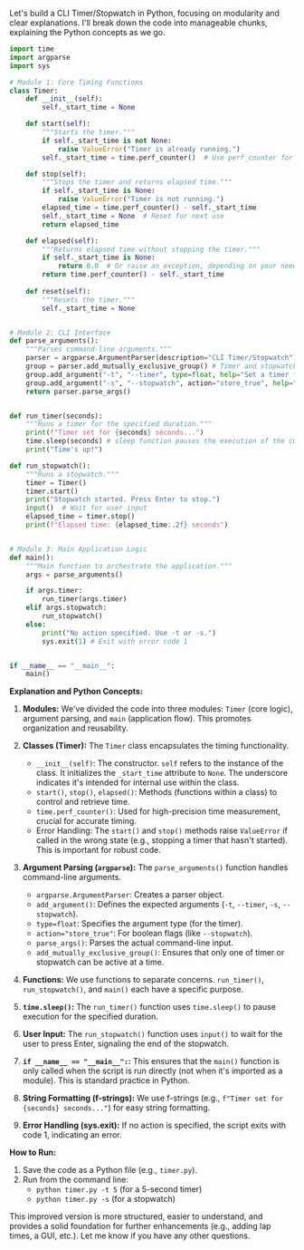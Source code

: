 Let's build a CLI Timer/Stopwatch in Python, focusing on modularity and clear explanations.  I'll break down the code into manageable chunks, explaining the Python concepts as we go.

```python
import time
import argparse
import sys

# Module 1: Core Timing Functions
class Timer:
    def __init__(self):
        self._start_time = None

    def start(self):
        """Starts the timer."""
        if self._start_time is not None:
            raise ValueError("Timer is already running.")
        self._start_time = time.perf_counter()  # Use perf_counter for accuracy

    def stop(self):
        """Stops the timer and returns elapsed time."""
        if self._start_time is None:
            raise ValueError("Timer is not running.")
        elapsed_time = time.perf_counter() - self._start_time
        self._start_time = None  # Reset for next use
        return elapsed_time

    def elapsed(self):
        """Returns elapsed time without stopping the timer."""
        if self._start_time is None:
            return 0.0  # Or raise an exception, depending on your needs
        return time.perf_counter() - self._start_time
    
    def reset(self):
        """Resets the timer."""
        self._start_time = None


# Module 2: CLI Interface
def parse_arguments():
    """Parses command-line arguments."""
    parser = argparse.ArgumentParser(description="CLI Timer/Stopwatch")
    group = parser.add_mutually_exclusive_group() # Timer and stopwatch can not work at the same time
    group.add_argument("-t", "--timer", type=float, help="Set a timer for seconds")
    group.add_argument("-s", "--stopwatch", action="store_true", help="Start a stopwatch")
    return parser.parse_args()


def run_timer(seconds):
    """Runs a timer for the specified duration."""
    print(f"Timer set for {seconds} seconds...")
    time.sleep(seconds) # sleep function pauses the execution of the current thread for the given number of seconds.
    print("Time's up!")

def run_stopwatch():
    """Runs a stopwatch."""
    timer = Timer()
    timer.start()
    print("Stopwatch started. Press Enter to stop.")
    input()  # Wait for user input
    elapsed_time = timer.stop()
    print(f"Elapsed time: {elapsed_time:.2f} seconds")


# Module 3: Main Application Logic
def main():
    """Main function to orchestrate the application."""
    args = parse_arguments()

    if args.timer:
        run_timer(args.timer)
    elif args.stopwatch:
        run_stopwatch()
    else:
        print("No action specified. Use -t or -s.")
        sys.exit(1) # Exit with error code 1


if __name__ == "__main__":
    main()

```

**Explanation and Python Concepts:**

1.  **Modules:** We've divided the code into three modules: `Timer` (core logic), argument parsing, and `main` (application flow). This promotes organization and reusability.

2.  **Classes (Timer):** The `Timer` class encapsulates the timing functionality.
    *   `__init__(self)`: The constructor. `self` refers to the instance of the class. It initializes the `_start_time` attribute to `None`. The underscore indicates it's intended for internal use within the class.
    *   `start()`, `stop()`, `elapsed()`: Methods (functions within a class) to control and retrieve time.
    *   `time.perf_counter()`: Used for high-precision time measurement, crucial for accurate timing.
    *   Error Handling: The `start()` and `stop()` methods raise `ValueError` if called in the wrong state (e.g., stopping a timer that hasn't started). This is important for robust code.

3.  **Argument Parsing (`argparse`):** The `parse_arguments()` function handles command-line arguments.
    *   `argparse.ArgumentParser`: Creates a parser object.
    *   `add_argument()`: Defines the expected arguments (`-t`, `--timer`, `-s`, `--stopwatch`).
    *   `type=float`: Specifies the argument type (for the timer).
    *   `action="store_true"`: For boolean flags (like `--stopwatch`).
    *   `parse_args()`: Parses the actual command-line input.
    *   `add_mutually_exclusive_group()`: Ensures that only one of timer or stopwatch can be active at a time.

4.  **Functions:** We use functions to separate concerns. `run_timer()`, `run_stopwatch()`, and `main()` each have a specific purpose.

5.  **`time.sleep()`:** The `run_timer()` function uses `time.sleep()` to pause execution for the specified duration.

6.  **User Input:** The `run_stopwatch()` function uses `input()` to wait for the user to press Enter, signaling the end of the stopwatch.

7.  **`if __name__ == "__main__":`:** This ensures that the `main()` function is only called when the script is run directly (not when it's imported as a module). This is standard practice in Python.

8.  **String Formatting (f-strings):**  We use f-strings (e.g., `f"Timer set for {seconds} seconds..."`) for easy string formatting.

9.  **Error Handling (sys.exit):** If no action is specified, the script exits with code 1, indicating an error.

**How to Run:**

1.  Save the code as a Python file (e.g., `timer.py`).
2.  Run from the command line:
    *   `python timer.py -t 5` (for a 5-second timer)
    *   `python timer.py -s` (for a stopwatch)

This improved version is more structured, easier to understand, and provides a solid foundation for further enhancements (e.g., adding lap times, a GUI, etc.). Let me know if you have any other questions.
